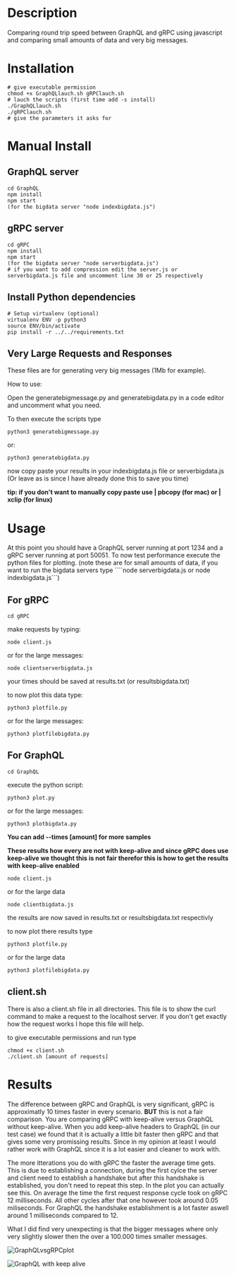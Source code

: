 # Description

Comparing round trip speed between GraphQL and gRPC using javascript and comparing small amounts of data and very big messages.


# Installation

```
# give executable permission
chmod +x GraphQLlauch.sh gRPClauch.sh
# lauch the scripts (first time add -s install)
./GraphQLlauch.sh
./gRPClauch.sh
# give the parameters it asks for
```


# Manual Install

## GraphQL server

```
cd GraphQL
npm install
npm start
(for the bigdata server "node indexbigdata.js")
```

## gRPC server

```
cd gRPC
npm install
npm start
(for the bigdata server "node serverbigdata.js")
# if you want to add compression edit the server.js or serverbigdata.js file and uncomment line 30 or 25 respectively
```

## Install Python dependencies

```
# Setup virtualenv (optional)
virtualenv ENV -p python3
source ENV/bin/activate
pip install -r ../../requirements.txt
```

## Very Large Requests and Responses

These files are for generating very big messages (1Mb for example).

How to use:

Open the generatebigmessage.py and generatebigdata.py in a code editor and uncomment what you need.

To then execute the scripts type

```python3 generatebigmessage.py``` 

or:

```python3 generatebigdata.py```

now copy paste your results in your indexbigdata.js file or serverbigdata.js (Or leave as is since I have already done this to save you time)

**tip: if you don't want to manually copy paste use | pbcopy (for mac) or | xclip (for linux)**

# Usage

At this point you should have a GraphQL server running at port 1234 and a gRPC server running at port 50051. To now test performance execute the python files for plotting. (note these are for small amounts of data, if you want to run the bigdata servers type ````node serverbigdata.js or node indexbigdata.js```)

## For gRPC

```cd gRPC```

make requests by typing:

```node client.js```

or for the large messages:

```node clientserverbigdata.js```

your times should be saved at results.txt (or resultsbigdata.txt)

to now plot this data type:

```python3 plotfile.py```

or for the large messages:

```python3 plotfilebigdata.py```


## For GraphQL

```cd GraphQL```

execute the python script:

```python3 plot.py```

or for the large messages:

```python3 plotbigdata.py```

**You can add --times [amount] for more samples**

**These results how every are not with keep-alive and since gRPC does use keep-alive we thought this is not fair therefor this is how to get the results with keep-alive enabled**

```node client.js```

or for the large data

```node clientbigdata.js```

the results are now saved in results.txt or resultsbigdata.txt respectivly

to now plot there results type

```python3 plotfile.py```

or for the large data

```python3 plotfilebigdata.py```

## client.sh

There is also a client.sh file in all directories. This file is to show the curl command to make a request to the localhost server. If you don't get exactly how the request works I hope this file will help. 

to give executable permissions and run type

```
chmod +x client.sh
./client.sh [amount of requests]
```

# Results

The difference between gRPC and GraphQL is very significant, gRPC is approximatly 10 times faster in every scenario. **BUT** this is not a fair comparison. You are comparing gRPC with keep-alive versus GraphQL without keep-alive. When you add keep-alive headers to GraphQL (in our test case) we found that it is actually a little bit faster then gRPC and that gives some very promissing results. Since in my opinion at least I would rather work with GraphQL since it is a lot easier and cleaner to work with.

The more itterations you do with gRPC the faster the average time gets. This is due to establishing a connection, during the first cylce the server and client need to establish a handshake but after this handshake is established, you don't need to repeat this step. In the plot you can actually see this. On average the time the first request response cycle took on gRPC 12 milliseconds. All other cycles after that one however took around 0.05 miliseconds. For GraphQL the handshake establishment is a lot faster aswell around 1 milliseconds compared to 12.

What I did find very unexpecting is that the bigger messages where only very slightly slower then the over a 100.000 times smaller messages.

![GraphQLvsgRPCplot](GraphQLgRPCdata.png)

![GraphQL with keep alive](graphqlkeepalive.png)

